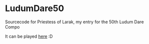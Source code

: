 # LudumDare50
Sourcecode for Priestess of Larak, my entry for the 50th Ludum Dare Compo

It can be played [here](https://alexmulkerrin.itch.io/ludum-dare-50-priestess-of-larak) :D
